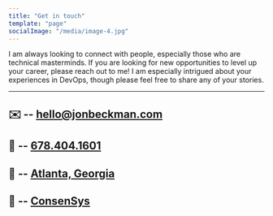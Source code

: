 ```yaml
---
title: "Get in touch"
template: "page"
socialImage: "/media/image-4.jpg"
---
```


I am always looking to connect with people, especially those who are technical masterminds. If you are looking for new
opportunities to level up your career, please reach out to me! I am especially intrigued about your experiences in 
DevOps, though please feel free to share any of your stories.

---
## ✉️ -- [hello@jonbeckman.com](mailto:hello@jonbeckman.com)
## 📱 -- [678.404.1601](tel:6784041601)
## 📍 -- [Atlanta, Georgia](https://goo.gl/maps/modkDqAXHpgNpLyA8)
## 🏢 -- [ConsenSys](https://www.consensys.net/)
